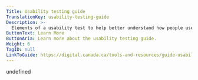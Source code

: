 ```yaml
---
Title: Usability testing guide
TranslationKey: usability-testing-guide
Description: >-
  Elements of a usability test to help better understand how people use your service.
ButtonText: Learn More
ButtonAria: Learn more about the usability testing guide.
Weight: 6
TagID: null
LinkToGuide: https://digital.canada.ca/tools-and-resources/guide-usability-testing/
---
```


undefined
